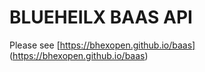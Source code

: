 # BLUEHEILX BAAS API 

Please see [https://bhexopen.github.io/baas] (https://bhexopen.github.io/baas)
